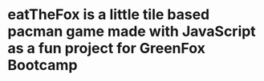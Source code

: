 # eatTheFox is a little tile based pacman game made with JavaScript as a fun project for GreenFox Bootcamp 
